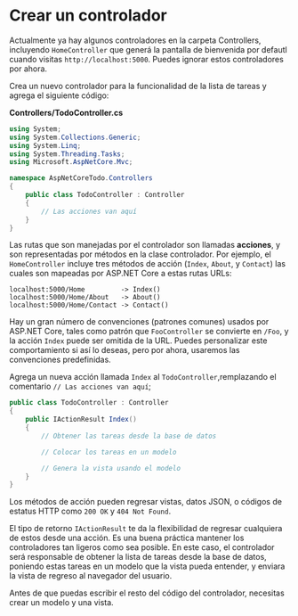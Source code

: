 # Crear un controlador

Actualmente ya hay algunos controladores en la carpeta Controllers, incluyendo `HomeController` que generá la pantalla de bienvenida por defautl cuando visitas `http://localhost:5000`. Puedes ignorar estos controladores por ahora.

Crea un nuevo controlador para la funcionalidad de la lista de tareas y agrega el siguiente código:

**Controllers/TodoController.cs**

``` csharp
using System;
using System.Collections.Generic;
using System.Linq;
using System.Threading.Tasks;
using Microsoft.AspNetCore.Mvc;

namespace AspNetCoreTodo.Controllers
{
    public class TodoController : Controller
    {
        // Las acciones van aquí
    }
}
```

Las rutas que son manejadas por el controlador son llamadas **acciones**, y son representadas por métodos en la clase controlador. Por ejemplo, el `HomeController` incluye tres métodos de acción (`Index`, `About`, y `Contact`) las cuales son mapeadas por ASP.NET Core a estas rutas URLs:

```
localhost:5000/Home         -> Index()
localhost:5000/Home/About   -> About()
localhost:5000/Home/Contact -> Contact()
```

Hay un gran número de convenciones (patrones comunes) usados por ASP.NET Core, tales como patrón que `FooController` se convierte en `/Foo`, y la acción `Index` puede ser omitida de la URL. Puedes personalizar este comportamiento si así lo deseas, pero por ahora, usaremos las convenciones predefinidas.

Agrega un nueva acción llamada `Index` al `TodoController`,remplazando el comentario `// Las acciones van aquí`;

```csharp
public class TodoController : Controller
{
    public IActionResult Index()
    {
        // Obtener las tareas desde la base de datos

        // Colocar los tareas en un modelo

        // Genera la vista usando el modelo
    }
}
```

Los métodos de acción pueden regresar vistas, datos JSON, o códigos de estatus HTTP como `200 OK` y `404 Not Found`.

El tipo de retorno `IActionResult` te da la flexibilidad de regresar cualquiera de estos desde una acción. Es una buena práctica mantener los controladores tan ligeros como sea posible. En este caso, el controlador será responsable de obtener la lista de tareas desde la base de datos, poniendo estas tareas en un modelo que la vista pueda entender, y enviara la vista de regreso al navegador del usuario.

Antes de que puedas escribir el resto del código del controlador, necesitas crear un modelo y una vista.